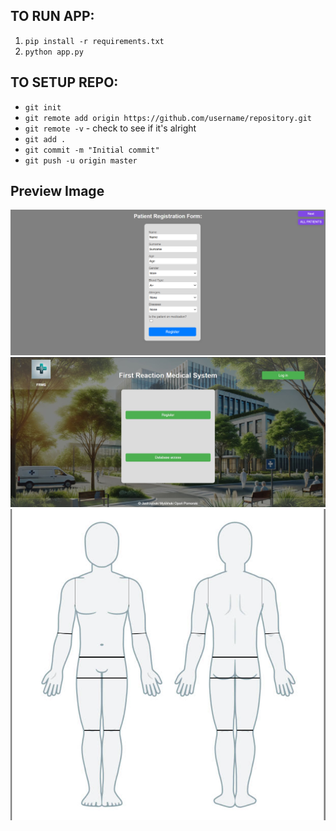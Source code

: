 ## TO RUN APP:
1. `pip install -r requirements.txt`
2. `python app.py`

## TO SETUP REPO:
- `git init`
- `git remote add origin https://github.com/username/repository.git`
- `git remote -v` - check to see if it's alright
- `git add .`
- `git commit -m "Initial commit"`
- `git push -u origin master`

## Preview Image
![Preview Image](/static/images/Preview.png)
![Preview Image](/static/images/rawPreview.jpg)
![Preview Image](/static/images/Body_Preview.png)
